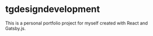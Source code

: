 <h1>tgdesigndevelopment</h1>
This is a personal portfolio project for myself created with React and Gatsby.js.
